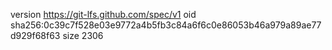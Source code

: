 version https://git-lfs.github.com/spec/v1
oid sha256:0c39c7f528e03e9772a4b5fb3c84a6f6c0e86053b46a979a89ae77d929f68f63
size 2306
